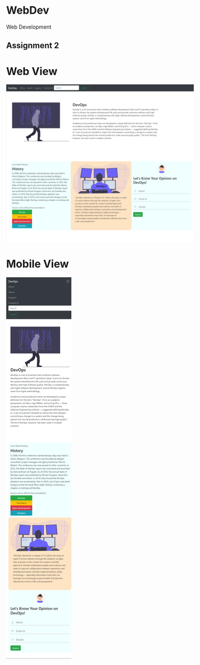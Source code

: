 # WebDev
Web Development
## Assignment 2

# Web View
![Web View](Screenshots/screenshot.jpeg?raw=true)

# Mobile View
![Mobile View](Screenshots/screenshot1.jpeg?raw=true)
